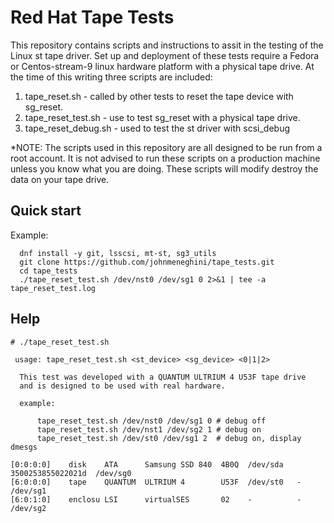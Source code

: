 # Red Hat Tape Tests

This repository contains scripts and instructions to assit in the testing of
the Linux st tape driver. Set up and deployment of these tests require a Fedora
or Centos-stream-9 linux hardware platform with a physical tape drive.  At the
time of this writing three scripts are included:

1. tape_reset.sh - called by other tests to reset the tape device with sg_reset.
2. tape_reset_test.sh - use to test sg_reset with a physical tape drive.
3. tape_reset_debug.sh - used to test the st driver with scsi_debug

*NOTE: The scripts used in this repository are all designed to be run from a
root account. It is not advised to run these scripts on a production machine
unless you know what you are doing. These scripts will modify destroy the data
on your tape drive.

## Quick start

Example:

```
  dnf install -y git, lsscsi, mt-st, sg3_utils
  git clone https://github.com/johnmeneghini/tape_tests.git
  cd tape_tests
  ./tape_reset_test.sh /dev/nst0 /dev/sg1 0 2>&1 | tee -a tape_reset_test.log
```

## Help

```
# ./tape_reset_test.sh

 usage: tape_reset_test.sh <st_device> <sg_device> <0|1|2>

  This test was developed with a QUANTUM ULTRIUM 4 U53F tape drive
  and is designed to be used with real hardware.

  example:

      tape_reset_test.sh /dev/nst0 /dev/sg1 0 # debug off
      tape_reset_test.sh /dev/nst1 /dev/sg2 1 # debug on
      tape_reset_test.sh /dev/st0 /dev/sg1 2  # debug on, display dmesgs

[0:0:0:0]    disk    ATA      Samsung SSD 840  4B0Q  /dev/sda   3500253855022021d  /dev/sg0
[6:0:0:0]    tape    QUANTUM  ULTRIUM 4        U53F  /dev/st0   -  /dev/sg1
[6:0:1:0]    enclosu LSI      virtualSES       02    -          -  /dev/sg2
```
